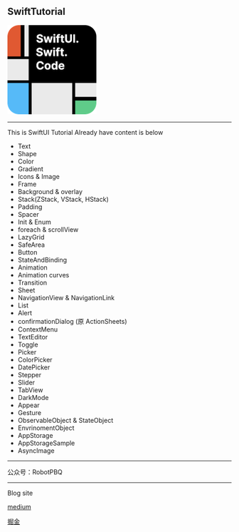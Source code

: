 ## SwiftTutorial

![](icon.png) 



-----

This is SwiftUI Tutorial
Already have content is below

* Text
* Shape
* Color
* Gradient
* Icons & Image
* Frame
* Background & overlay
* Stack(ZStack, VStack, HStack)
* Padding
* Spacer
* Init & Enum
* foreach & scrollView
* LazyGrid
* SafeArea
* Button
* StateAndBinding
* Animation
* Animation curves
* Transition
* Sheet
* NavigationView & NavigationLink
* List
* Alert
* confirmationDialog (原 ActionSheets)
* ContextMenu
* TextEditor
* Toggle
* Picker
* ColorPicker
* DatePicker
* Stepper
* Slider
* TabView
* DarkMode
* Appear
* Gesture
* ObservableObject & StateObject
* EnvrinomentObject
* AppStorage
* AppStorageSample
* AsyncImage
--------------

公众号：RobotPBQ

----

Blog site

[medium](https://medium.com/@karepbq)

[掘金](https://juejin.cn/user/694547078978184/posts)





